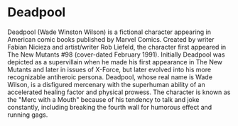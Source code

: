 # Deadpool

Deadpool (Wade Winston Wilson) is a fictional character appearing in American comic books published by Marvel Comics. Created by writer Fabian Nicieza and artist/writer Rob Liefeld, the character first appeared in The New Mutants #98 (cover-dated February 1991). Initially Deadpool was depicted as a supervillain when he made his first appearance in The New Mutants and later in issues of X-Force, but later evolved into his more recognizable antiheroic persona. Deadpool, whose real name is Wade Wilson, is a disfigured mercenary with the superhuman ability of an accelerated healing factor and physical prowess. The character is known as the "Merc with a Mouth" because of his tendency to talk and joke constantly, including breaking the fourth wall for humorous effect and running gags. 